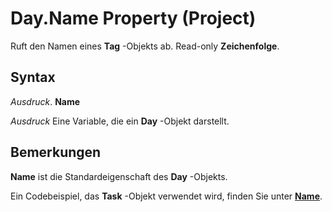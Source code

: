
# Day.Name Property (Project)

Ruft den Namen eines  **Tag** -Objekts ab. Read-only **Zeichenfolge**.


## Syntax

 _Ausdruck_. **Name**

 _Ausdruck_ Eine Variable, die ein **Day** -Objekt darstellt.


## Bemerkungen

 **Name** ist die Standardeigenschaft des **Day** -Objekts.

Ein Codebeispiel, das  **Task** -Objekt verwendet wird, finden Sie unter **[Name](2df034b0-13bc-f912-abbc-6b97b8c8d5ed.md)**.

